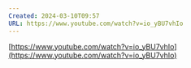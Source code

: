 ```yaml
---
Created: 2024-03-10T09:57
URL: https://www.youtube.com/watch?v=io_yBU7vhIo
---
```

[https://www.youtube.com/watch?v=io_yBU7vhIo](https://www.youtube.com/watch?v=io_yBU7vhIo)